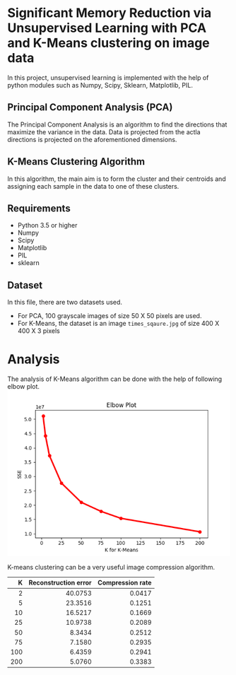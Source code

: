 # Significant Memory Reduction via Unsupervised Learning with PCA and K-Means clustering on image data
In this project, unsupervised learning is implemented with the help of python modules such as Numpy, Scipy, Sklearn, Matplotlib, PIL.

## Principal Component Analysis (PCA)
The Principal Component Analysis is an algorithm to find the directions that maximize the variance in the data. Data is projected from the actla directions is projected on the aforementioned dimensions.

## K-Means Clustering Algorithm
In this algorithm, the main aim is to form the cluster and their centroids and assigning each sample in the data to one of these clusters.

## Requirements

* Python 3.5 or higher
* Numpy
* Scipy
* Matplotlib
* PIL
* sklearn

## Dataset

In this file, there are two datasets used.
* For PCA, 100 grayscale images of size 50 X 50 pixels are used.
* For K-Means, the dataset is an image `times_sqaure.jpg` of size 400 X 400 X 3 pixels

# Analysis

The analysis of K-Means algorithm can be done with the help of following elbow plot.
![Elbow Plot](https://github.com/kedarvkunte/Significant-Memory-Reduction-via-Unsupervised-Learning-with-PCA-and-K-Means-clustering-on-image-data/blob/master/Output%20Results/Plots%20for%20K-Means%20Clustering/Elbow%20Plot.png)

K-means clustering can be a very useful image compression algorithm. 

| K  | Reconstruction error | Compression rate |
| ---: | ---: | ---: |
| 2  | 40.0753 | 0.0417 |
| 5 | 23.3516 | 0.1251 |
| 10 | 16.5217 | 0.1669 |
| 25 | 10.9738 | 0.2089 |
| 50 | 8.3434 | 0.2512 |
| 75 | 7.1580 | 0.2935 |
| 100 | 6.4359 | 0.2941 |
| 200 | 5.0760 | 0.3383 |


